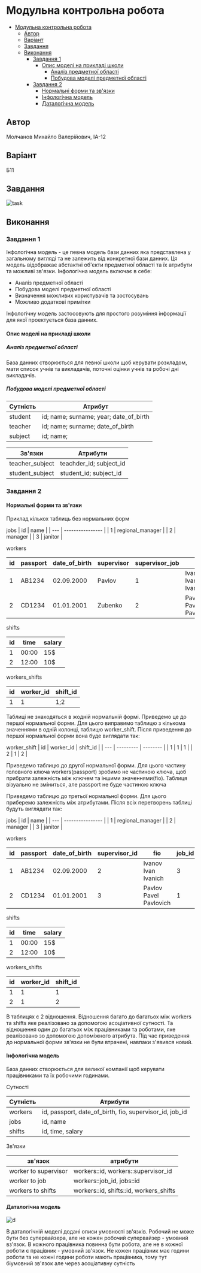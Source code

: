 # Модульна контрольна робота

- [Модульна контрольна робота](#модульна-контрольна-робота)
  - [Автор](#автор)
  - [Варіант](#варіант)
  - [Завдання](#завдання)
  - [Виконання](#виконання)
    - [Завдання 1](#завдання-1)
      - [Опис моделі на прикладі школи](#опис-моделі-на-прикладі-школи)
        - [Аналіз предметної області](#аналіз-предметної-області)
        - [Побудова моделі предметної області](#побудова-моделі-предметної-області)
    - [Завдання 2](#завдання-2)
      - [Нормальні форми та зв'язки](#нормальні-форми-та-звязки)
      - [Інфологічна модель](#інфологічна-модель)
      - [Даталогічна модель](#даталогічна-модель)

## Автор

Молчанов Михайло Валерійович, ІА-12

## Варіант

Б11

## Завдання

![task](assets/photo_2022-10-19_07-48-08.jpg)

## Виконання

### Завдання 1

Інфологічна модель - це певна модель бази данних яка представлена у загальному вигляді та не залежить від конкретної бази данних. Ця модель відображає абстактні об'єкти предметної області та їх атрибути та можливі зв'язки. Інфологічна модель включає в себе:

- Аналіз предметної області
- Побудова моделі предметної області
- Визначення можливих користувачів та зостосувань
- Можливо додаткові примітки

Інфологічну модель застосовують для простого розуміння інформації для якої проектується база данних.

#### Опис моделі на прикладі школи

##### Аналіз предметної області

База данних створюється для певної школи щоб керувати розкладом, мати список учнів та викладачів, поточні оцінки учнів та робочі дні викладачів.

##### Побудова моделі предметної області

| Сутність | Атрибут                                |
| -------- | -------------------------------------- |
| student  | id; name; surname; year; date_of_birth |
| teacher  | id; name; surname; date_of_birth       |
| subject  | id; name;                              |

| Зв'язки         | Атрибути                |
| --------------- | ----------------------- |
| teacher_subject | teachder_id; subject_id |
| student_subject | student_id; subject_id  |

### Завдання 2

#### Нормальні форми та зв'язки

Приклад кількох таблиць без нормальних форм

jobs
| id  | name             |
| --- | ---------------- |
| 1   | regional_manager |
| 2   | manager          |
| 3   | janitor          |

workers

| id  | passport | date_of_birth | supervisor | supervisor_job | fio                    | job_id |
| --- | -------- | ------------- | ---------- | -------------- | ---------------------- | ------ |
| 1   | AB1234   | 02.09.2000    | Pavlov     | 1              | Ivanov Ivan Ivanich    | 3      |
| 2   | CD1234   | 01.01.2001    | Zubenko    | 2              | Pavlov Pavel Pavlovich | 1      |

shifts

| id  | time  | salary |
| --- | ----- | ------ |
| 1   | 00:00 | 15$    |
| 2   | 12:00 | 10$    |

workers_shifts

| id  | worker_id | shift_id |
| --- | --------- | -------- |
| 1   | 1         | 1;2      |

Таблиці не знаходяться в жодній нормальній формі. Приведемо це до першої нормальної форми. Для цього виправимо таблицю з кількома значеннями в одній колонці, таблицю worker_shift. Після приведення до першої нормальної форми вона буде виглядати так:

worker_shift
| id  | worker_id | shift_id |
| --- | --------- | -------- |
| 1   | 1         | 1        |
| 2   | 1         | 2        |

Приведемо таблицю до другої нормальної форми. Для цього частину головного ключа workers(passport) зробимо не частиною ключа, щоб прибрати залежність між ключем та іншими значеннями(fio). Таблиця візуально не зміниться, але passport не буде частиною ключа

Приведемо таблицю до третьої нормальної форми. Для цього приберемо залежність між атрибутами. Після всіх перетворень таблиці будуть виглядати так:

jobs
| id  | name             |
| --- | ---------------- |
| 1   | regional_manager |
| 2   | manager          |
| 3   | janitor          |

workers

| id  | passport | date_of_birth | supervisor_id | fio                    | job_id |
| --- | -------- | ------------- | ------------- | ---------------------- | ------ |
| 1   | AB1234   | 02.09.2000    | 2             | Ivanov Ivan Ivanich    | 3      |
| 2   | CD1234   | 01.01.2001    | 3             | Pavlov Pavel Pavlovich | 1      |

shifts

| id  | time  | salary |
| --- | ----- | ------ |
| 1   | 00:00 | 15$    |
| 2   | 12:00 | 10$    |

workers_shifts

| id  | worker_id | shift_id |
| --- | --------- | -------- |
| 1   | 1         | 1        |
| 2   | 1         | 2        |

В таблицях є 2 відношення. Відношення багато до багатьох між workers та shifts яке реалізовано за допомогою асоціативної сутності. Та відношення один до багатьох між працівниками та роботами, яке реалізовано зо допомогою допоміжного атрибута. Під час приведення до нормальної форми зв'язки не були втрачені, навпаки з'явився новий.

#### Інфологічна модель

База данних створюється для великої компанії щоб керувати працівниками та їх робочими годинами.

Сутності

| Сутність | Атрибути                                                |
| -------- | ------------------------------------------------------- |
| workers  | id, passport, date_of_birth, fio, supervisor_id, job_id |
| jobs     | id, name                                                |
| shifts   | id, time, salary                                        |

Зв'язки

| зв'язок              | атрибути                                |
| -------------------- | --------------------------------------- |
| worker to supervisor | workers::id, workers::supervisor_id     |
| worker to job        | workers::job_id, jobs::id               |
| workers to shifts    | workers::id, shifts::id, workers_shifts |

#### Даталогічна модель

![d](assets/1.svg)

В даталогічній моделі додані описи умовності зв'язків. Робочий не може бути без супервайзера, але не кожен робочий супервайзер - умовний вз'язок. В кожного працівника повинна бути робота, але не в кожної роботи є працівник - умовний зв'язок. Не кожен працівник має години роботи та не кожні години роботи мають працівника, тому тут біумовний зв'язок але через асоціативну сутність